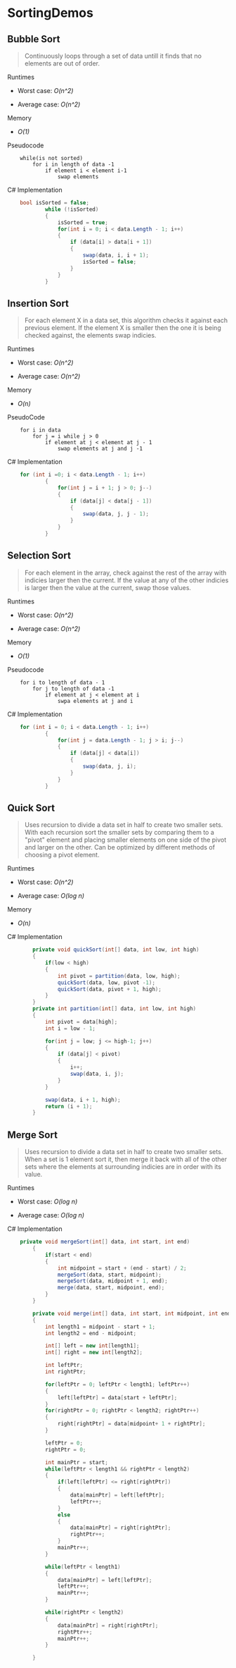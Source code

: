 # SortingDemos
 
## **Bubble Sort**
>Continuously loops through a set of data untill it finds that no elements are out of order.

Runtimes
* Worst case: _O(n^2)_

* Average case: _O(n^2)_

Memory
*  _O(1)_


Pseudocode
```
    while(is not sorted)
        for i in length of data -1
            if element i < element i-1
                swap elements
```
C# Implementation

```c#
    bool isSorted = false;
            while (!isSorted)
            {
                isSorted = true;
                for(int i = 0; i < data.Length - 1; i++)
                {
                    if (data[i] > data[i + 1])
                    {
                        swap(data, i, i + 1);
                        isSorted = false;
                    }
                }
            }
```

## **Insertion Sort**
>For each element X in a data set, this algorithm checks it against each previous element. If the element X is smaller then the one it is being checked against, the elements swap indicies.

Runtimes
* Worst case: _O(n^2)_

* Average case: _O(n^2)_

Memory
* _O(n)_

PseudoCode

```
    for i in data
        for j = i while j > 0 
            if element at j < element at j - 1
                swap elements at j and j -1
```
C# Implementation

```c#
    for (int i =0; i < data.Length - 1; i++)
            {
                for(int j = i + 1; j > 0; j--)
                {
                    if (data[j] < data[j - 1])
                    {
                        swap(data, j, j - 1);
                    }
                }
            }
```

## **Selection Sort**
>For each element in the array, check against the rest of the array with indicies larger then the current. If the value at any of the other indicies is larger then the value at the current, swap those values.

Runtimes
* Worst case: _O(n^2)_

* Average case: _O(n^2)_

Memory
* _O(1)_

Pseudocode
```
    for i to length of data - 1
        for j to length of data -1
            if element at j < element at i
                swpa elements at j and i
```
C# Implementation
```C#
    for (int i = 0; i < data.Length - 1; i++)
            {
                for(int j = data.Length - 1; j > i; j--)
                {
                    if (data[j] < data[i])
                    {
                        swap(data, j, i);
                    }
                }
            }
```

## **Quick Sort**
>Uses recursion to divide a data set in half to create two smaller sets. With each recursion sort the smaller sets by comparing them to a "pivot" element and placing smaller elements on one side of the pivot and larger on the other. Can be optimized by different methods of choosing a pivot element.

Runtimes
* Worst case: _O(n^2)_

* Average case: _O(log n)_

Memory
* _O(n)_

C# Implementation 
```c#
        private void quickSort(int[] data, int low, int high)
        {
            if(low < high)
            {
                int pivot = partition(data, low, high);
                quickSort(data, low, pivot -1);
                quickSort(data, pivot + 1, high);
            }
        }
        private int partition(int[] data, int low, int high)
        {
            int pivot = data[high];
            int i = low - 1;

            for(int j = low; j <= high-1; j++)
            {
                if (data[j] < pivot)
                {
                    i++;
                    swap(data, i, j);
                }
            }

            swap(data, i + 1, high);
            return (i + 1);
        }
```

## **Merge Sort**
>Uses recursion to divide a data set in half to create two smaller sets. When a set is 1 element sort it, then merge it back with all of the other sets where the elements at surrounding indicies are in order with its value.

Runtimes
* Worst case: _O(log n)_

* Average case: _O(log n)_

C# Implementation
```C#
    private void mergeSort(int[] data, int start, int end)
        {
            if(start < end)
            {
                int midpoint = start + (end - start) / 2;
                mergeSort(data, start, midpoint);
                mergeSort(data, midpoint + 1, end);
                merge(data, start, midpoint, end);
            }
        }

        private void merge(int[] data, int start, int midpoint, int end)
        {
            int length1 = midpoint - start + 1;
            int length2 = end - midpoint;

            int[] left = new int[length1];
            int[] right = new int[length2];

            int leftPtr;
            int rightPtr;

            for(leftPtr = 0; leftPtr < length1; leftPtr++)
            {
                left[leftPtr] = data[start + leftPtr];
            }
            for(rightPtr = 0; rightPtr < length2; rightPtr++)
            {
                right[rightPtr] = data[midpoint+ 1 + rightPtr];
            }

            leftPtr = 0;
            rightPtr = 0;

            int mainPtr = start;
            while(leftPtr < length1 && rightPtr < length2)
            {
                if(left[leftPtr] <= right[rightPtr])
                {
                    data[mainPtr] = left[leftPtr];
                    leftPtr++;
                }
                else
                {
                    data[mainPtr] = right[rightPtr];
                    rightPtr++;
                }
                mainPtr++;
            }

            while(leftPtr < length1)
            {
                data[mainPtr] = left[leftPtr];
                leftPtr++;
                mainPtr++;
            }

            while(rightPtr < length2)
            {
                data[mainPtr] = right[rightPtr];
                rightPtr++;
                mainPtr++;
            }

        }
```

